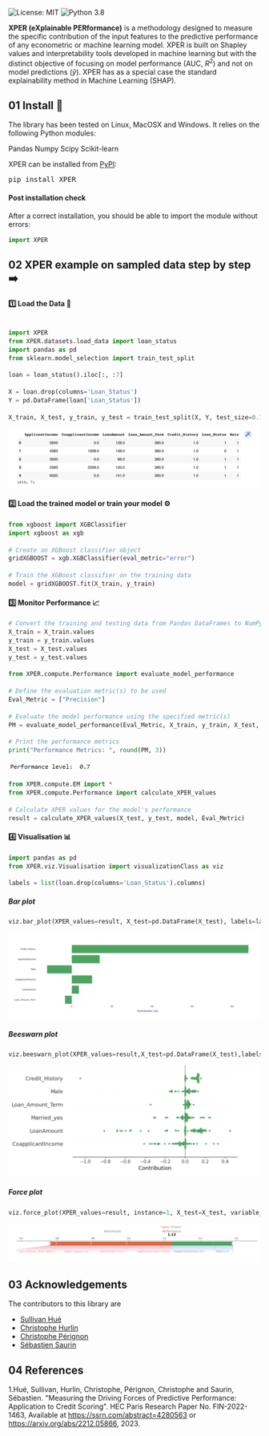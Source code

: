 ![License: MIT](https://img.shields.io/badge/license-MIT-yellow.svg)
![Python 3.8](https://img.shields.io/badge/python-3.8%20%7C%203.9%20%7C%203.10-blue)


**XPER (eXplainable PERformance)** is a methodology designed to measure the specific contribution of the input features to the predictive performance of any econometric or machine learning model. XPER is built on Shapley values and interpretability tools developed in machine learning but with the distinct objective of focusing on model performance (AUC, $R^2$) and not on model predictions ($\hat{y}$). XPER has as a special case the standard explainability method in Machine Learning (SHAP).


## 01 Install 🚀
The library has been tested on Linux, MacOSX and Windows. It relies on the following Python modules:

Pandas
Numpy
Scipy
Scikit-learn

XPER can be installed from [PyPI](https://pypi.org/project/XPER):

<pre>
pip install XPER
</pre>

#### Post installation check
After a correct installation, you should be able to import the module without errors:

```python
import XPER
```

## 02 XPER example on sampled data step by step ➡️


#### 1️⃣ Load the Data 💽


```python

import XPER
from XPER.datasets.load_data import loan_status
import pandas as pd
from sklearn.model_selection import train_test_split

loan = loan_status().iloc[:, :7]

X = loan.drop(columns='Loan_Status')
Y = pd.DataFrame(loan['Loan_Status'])

X_train, X_test, y_train, y_test = train_test_split(X, Y, test_size=0.15, random_state=3)
```
![loan](images/dataset.png)


#### 2️⃣ Load the trained model or train your model ⚙️

```python
from xgboost import XGBClassifier
import xgboost as xgb

# Create an XGBoost classifier object
gridXGBOOST = xgb.XGBClassifier(eval_metric="error")

# Train the XGBoost classifier on the training data
model = gridXGBOOST.fit(X_train, y_train)

```

#### 3️⃣ Monitor Performance 📈

```python
# Convert the training and testing data from Pandas DataFrames to NumPy arrays
X_train = X_train.values
y_train = y_train.values
X_test = X_test.values
y_test = y_test.values

from XPER.compute.Performance import evaluate_model_performance

# Define the evaluation metric(s) to be used
Eval_Metric = ["Precision"]

# Evaluate the model performance using the specified metric(s)
PM = evaluate_model_performance(Eval_Metric, X_train, y_train, X_test, y_test, model)

# Print the performance metrics
print("Performance Metrics: ", round(PM, 3))

```

![metrics](images/performance.jpg)

```python
from XPER.compute.EM import *
from XPER.compute.Performance import calculate_XPER_values

# Calculate XPER values for the model's performance
result = calculate_XPER_values(X_test, y_test, model, Eval_Metric)
```

#### 4️⃣ Visualisation 📊

```python
import pandas as pd
from XPER.viz.Visualisation import visualizationClass as viz

labels = list(loan.drop(columns='Loan_Status').columns)
```

##### Bar plot 

```python
viz.bar_plot(XPER_values=result, X_test=pd.DataFrame(X_test), labels=labels, p=6,percentage=True)
```
![sample](images/chart3.png)


##### Beeswarn plot

```python
viz.beeswarn_plot(XPER_values=result,X_test=pd.DataFrame(X_test),labels=labels)
```
![sample](images/chart5.png)

##### Force plot

```python
viz.force_plot(XPER_values=result, instance=1, X_test=X_test, variable_name=labels, figsize=(16,4))
```
![sample](images/chart2.png)

## 03 Acknowledgements

The contributors to this library are 
* [Sullivan Hué](https://www.amse-aixmarseille.fr/fr/membres/hu%C3%A9)
* [Christophe Hurlin](https://sites.google.com/view/christophe-hurlin/home)
* [Christophe Pérignon](https://www.hec.edu/fr/faculty-research/faculty-directory/faculty-member/perignon-christophe)
* [Sébastien Saurin](https://papers.ssrn.com/sol3/cf_dev/AbsByAuth.cfm?per_id=4582330)



## 04 References

1.Hué, Sullivan, Hurlin, Christophe, Pérignon, Christophe and Saurin, Sébastien. "Measuring the Driving Forces of Predictive Performance: Application to Credit Scoring". HEC Paris Research Paper No. FIN-2022-1463, Available at https://ssrn.com/abstract=4280563 or https://arxiv.org/abs/2212.05866, 2023.

